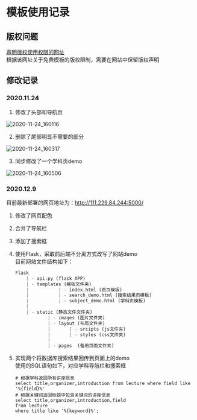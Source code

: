 # 模板使用记录
## 版权问题
[声明版权使用权限的网址](https://www.os-templates.com/template-terms)   
根据该网址关于免费模板的版权限制，需要在网站中保留版权声明   

## 修改记录
### 2020.11.24
1. 修改了头部和导航页

![2020-11-24_160116](http://img.joycez.xyz/md/2020-11-24_160116.jpg)

2. 删除了尾部明显不需要的部分

![2020-11-24_160317](http://img.joycez.xyz/md/2020-11-24_160317.jpg)

3. 同步修改了一个学科页demo

![2020-11-24_160506](http://img.joycez.xyz/md/2020-11-24_160506.jpg)

### 2020.12.9   
目前最新部署的网页地址为：http://111.229.84.244:5000/
1. 修改了网页配色
2. 合并了导航栏
3. 添加了搜索框
4. 使用Flask，采取前后端不分离方式改写了网站demo   
    目前网站文件结构如下：
    ```python
    Flask
        | - api.py (flask APP)
        | - templates (模板文件夹)
        |           | - index.html (首页模板)
        |           | - search_demo.html (搜索结果页模板)
        |           | - subject_demo.html (学科页模板)
        |
        | - static (静态文件文件夹)
                | - images (图片文件夹)
                | - layout (布局文件夹)
                |       | - srcipts (js文件夹)
                |       | - styles (css文件夹)
                |
                | - pages  (备用页面文件夹)

    ```

5. 实现两个将数据库搜索结果回传到页面上的demo   
    使用的SQL语句如下，对应学科导航栏和搜索框
    ```mysql
    # 根据学科返回所有讲座信息
    select title,organizer,introduction from lecture where field like '%{field}%'
    # 根据关键词返回标题中包含关键词的讲座信息
    select title,organizer,introduction,field
    from lecture 
    where title like '%{keyword}%';
    ```